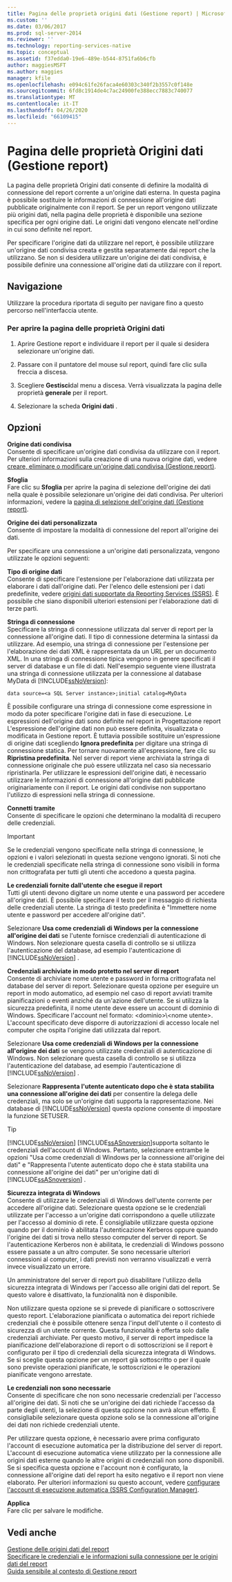 ```yaml
---
title: Pagina delle proprietà origini dati (Gestione report) | Microsoft Docs
ms.custom: ''
ms.date: 03/06/2017
ms.prod: sql-server-2014
ms.reviewer: ''
ms.technology: reporting-services-native
ms.topic: conceptual
ms.assetid: f37edda0-19e6-489e-b544-8751fa6b6cfb
author: maggiesMSFT
ms.author: maggies
manager: kfile
ms.openlocfilehash: e094c61fe26faca4e60303c340f2b3557c0f148e
ms.sourcegitcommit: 6fd8c1914de4c7ac24900fe388ecc7883c740077
ms.translationtype: MT
ms.contentlocale: it-IT
ms.lasthandoff: 04/26/2020
ms.locfileid: "66109415"
---
```

# <a name="data-sources-properties-page-report-manager"></a>Pagina delle proprietà Origini dati (Gestione report)
  La pagina delle proprietà Origini dati consente di definire la modalità di connessione del report corrente a un'origine dati esterna. In questa pagina è possibile sostituire le informazioni di connessione all'origine dati pubblicate originalmente con il report. Se per un report vengono utilizzate più origini dati, nella pagina delle proprietà è disponibile una sezione specifica per ogni origine dati. Le origini dati vengono elencate nell'ordine in cui sono definite nel report.  
  
 Per specificare l'origine dati da utilizzare nel report, è possibile utilizzare un'origine dati condivisa creata e gestita separatamente dai report che la utilizzano. Se non si desidera utilizzare un'origine dei dati condivisa, è possibile definire una connessione all'origine dati da utilizzare con il report.  
  
## <a name="navigation"></a>Navigazione  
 Utilizzare la procedura riportata di seguito per navigare fino a questo percorso nell'interfaccia utente.  
  
### <a name="to-open-the-data-sources-properties-page"></a>Per aprire la pagina delle proprietà Origini dati  
  
1.  Aprire Gestione report e individuare il report per il quale si desidera selezionare un'origine dati.  
  
2.  Passare con il puntatore del mouse sul report, quindi fare clic sulla freccia a discesa.  
  
3.  Scegliere **Gestisci**dal menu a discesa. Verrà visualizzata la pagina delle proprietà **generale** per il report.  
  
4.  Selezionare la scheda **Origini dati** .  
  
## <a name="options"></a>Opzioni  
 **Origine dati condivisa**  
 Consente di specificare un'origine dati condivisa da utilizzare con il report. Per ulteriori informazioni sulla creazione di una nuova origine dati, vedere [creare, eliminare o modificare un'origine dati condivisa &#40;Gestione report&#41;](../../2014/reporting-services/create-delete-or-modify-a-shared-data-source-report-manager.md).  
  
 **Sfoglia**  
 Fare clic su **Sfoglia** per aprire la pagina di selezione dell'origine dei dati nella quale è possibile selezionare un'origine dei dati condivisa. Per ulteriori informazioni, vedere la [pagina di selezione dell'origine dati &#40;Gestione report&#41;](../../2014/reporting-services/data-source-selection-page-report-manager.md).  
  
 **Origine dei dati personalizzata**  
 Consente di impostare la modalità di connessione del report all'origine dei dati.  
  
 Per specificare una connessione a un'origine dati personalizzata, vengono utilizzate le opzioni seguenti:  
  
 **Tipo di origine dati**  
 Consente di specificare l'estensione per l'elaborazione dati utilizzata per elaborare i dati dall'origine dati. Per l'elenco delle estensioni per i dati predefinite, vedere [origini dati supportate da Reporting Services &#40;SSRS&#41;](create-deploy-and-manage-mobile-and-paginated-reports.md). È possibile che siano disponibili ulteriori estensioni per l'elaborazione dati di terze parti.  
  
 **Stringa di connessione**  
 Specificare la stringa di connessione utilizzata dal server di report per la connessione all'origine dati. Il tipo di connessione determina la sintassi da utilizzare. Ad esempio, una stringa di connessione per l'estensione per l'elaborazione dei dati XML è rappresentata da un URL per un documento XML. In una stringa di connessione tipica vengono in genere specificati il server di database e un file di dati. Nell'esempio seguente viene illustrata una stringa di connessione utilizzata per la connessione al database MyData di [!INCLUDE[ssNoVersion](../includes/ssnoversion-md.md)]:  
  
 `data source=<a SQL Server instance>;initial catalog=MyData`  
  
 È possibile configurare una stringa di connessione come espressione in modo da poter specificare l'origine dati in fase di esecuzione. Le espressioni dell'origine dati sono definite nel report in Progettazione report L'espressione dell'origine dati non può essere definita, visualizzata o modificata in Gestione report. È tuttavia possibile sostituire un'espressione di origine dati scegliendo **Ignora predefinita** per digitare una stringa di connessione statica. Per tornare nuovamente all'espressione, fare clic su **Ripristina predefinita**. Nel server di report viene archiviata la stringa di connessione originale che può essere utilizzata nel caso sia necessario ripristinarla. Per utilizzare le espressioni dell'origine dati, è necessario utilizzare le informazioni di connessione all'origine dati pubblicate originariamente con il report. Le origini dati condivise non supportano l'utilizzo di espressioni nella stringa di connessione.  
  
 **Connetti tramite**  
 Consente di specificare le opzioni che determinano la modalità di recupero delle credenziali.  
  
> [!IMPORTANT]  
>  Se le credenziali vengono specificate nella stringa di connessione, le opzioni e i valori selezionati in questa sezione vengono ignorati. Si noti che le credenziali specificate nella stringa di connessione sono visibili in forma non crittografata per tutti gli utenti che accedono a questa pagina.  
  
 **Le credenziali fornite dall'utente che esegue il report**  
 Tutti gli utenti devono digitare un nome utente e una password per accedere all'origine dati. È possibile specificare il testo per il messaggio di richiesta delle credenziali utente. La stringa di testo predefinita è "Immettere nome utente e password per accedere all'origine dati".  
  
 Selezionare **Usa come credenziali di Windows per la connessione all'origine dei dati** se l'utente fornisce credenziali di autenticazione di Windows. Non selezionare questa casella di controllo se si utilizza l'autenticazione del database, ad esempio l'autenticazione di [!INCLUDE[ssNoVersion](../includes/ssnoversion-md.md)] .  
  
 **Credenziali archiviate in modo protetto nel server di report**  
 Consente di archiviare nome utente e password in forma crittografata nel database del server di report. Selezionare questa opzione per eseguire un report in modo automatico, ad esempio nel caso di report avviati tramite pianificazioni o eventi anziché da un'azione dell'utente. Se si utilizza la sicurezza predefinita, il nome utente deve essere un account di dominio di Windows. Specificare l'account nel formato: \<dominio>\\<nome utente\>. L'account specificato deve disporre di autorizzazioni di accesso locale nel computer che ospita l'origine dati utilizzata dal report.  
  
 Selezionare **Usa come credenziali di Windows per la connessione all'origine dei dati** se vengono utilizzate credenziali di autenticazione di Windows. Non selezionare questa casella di controllo se si utilizza l'autenticazione del database, ad esempio l'autenticazione di [!INCLUDE[ssNoVersion](../includes/ssnoversion-md.md)] .  
  
 Selezionare **Rappresenta l'utente autenticato dopo che è stata stabilita una connessione all'origine dei dati** per consentire la delega delle credenziali, ma solo se un'origine dati supporta la rappresentazione. Nei database di [!INCLUDE[ssNoVersion](../includes/ssnoversion-md.md)] questa opzione consente di impostare la funzione SETUSER.  
  
> [!TIP]  
>  [!INCLUDE[ssNoVersion](../includes/ssnoversion-md.md)] [!INCLUDE[ssASnoversion](../includes/ssasnoversion-md.md)]supporta soltanto le credenziali dell'account di Windows. Pertanto, selezionare entrambe le opzioni "Usa come credenziali di Windows per la connessione all'origine dei dati" e "Rappresenta l'utente autenticato dopo che è stata stabilita una connessione all'origine dei dati" per un'origine dati di [!INCLUDE[ssASnoversion](../includes/ssasnoversion-md.md)] .  
  
 **Sicurezza integrata di Windows**  
 Consente di utilizzare le credenziali di Windows dell'utente corrente per accedere all'origine dati. Selezionare questa opzione se le credenziali utilizzate per l'accesso a un'origine dati corrispondono a quelle utilizzate per l'accesso al dominio di rete. È consigliabile utilizzare questa opzione quando per il dominio è abilitata l'autenticazione Kerberos oppure quando l'origine dei dati si trova nello stesso computer del server di report. Se l'autenticazione Kerberos non è abilitata, le credenziali di Windows possono essere passate a un altro computer. Se sono necessarie ulteriori connessioni al computer, i dati previsti non verranno visualizzati e verrà invece visualizzato un errore.  
  
 Un amministratore del server di report può disabilitare l'utilizzo della sicurezza integrata di Windows per l'accesso alle origini dati del report. Se questo valore è disattivato, la funzionalità non è disponibile.  
  
 Non utilizzare questa opzione se si prevede di pianificare o sottoscrivere questo report. L'elaborazione pianificata o automatica dei report richiede credenziali che è possibile ottenere senza l'input dell'utente o il contesto di sicurezza di un utente corrente. Questa funzionalità è offerta solo dalle credenziali archiviate. Per questo motivo, il server di report impedisce la pianificazione dell'elaborazione di report o di sottoscrizioni se il report è configurato per il tipo di credenziali della sicurezza integrata di Windows. Se si sceglie questa opzione per un report già sottoscritto o per il quale sono previste operazioni pianificate, le sottoscrizioni e le operazioni pianificate vengono arrestate.  
  
 **Le credenziali non sono necessarie**  
 Consente di specificare che non sono necessarie credenziali per l'accesso all'origine dei dati. Si noti che se un'origine dei dati richiede l'accesso da parte degli utenti, la selezione di questa opzione non avrà alcun effetto. È consigliabile selezionare questa opzione solo se la connessione all'origine dei dati non richiede credenziali utente.  
  
 Per utilizzare questa opzione, è necessario avere prima configurato l'account di esecuzione automatica per la distribuzione del server di report. L'account di esecuzione automatica viene utilizzato per la connessione alle origini dati esterne quando le altre origini di credenziali non sono disponibili. Se si specifica questa opzione e l'account non è configurato, la connessione all'origine dati del report ha esito negativo e il report non viene elaborato.  Per ulteriori informazioni su questo account, vedere [configurare l'account di esecuzione automatica &#40;SSRS Configuration Manager&#41;](install-windows/configure-the-unattended-execution-account-ssrs-configuration-manager.md).  
  
 **Applica**  
 Fare clic per salvare le modifiche.  
  
## <a name="see-also"></a>Vedi anche  
 [Gestione delle origini dati del report](report-data/manage-report-data-sources.md)   
 [Specificare le credenziali e le informazioni sulla connessione per le origini dati del report](report-data/specify-credential-and-connection-information-for-report-data-sources.md)   
 [Guida sensibile al contesto di Gestione report](../../2014/reporting-services/report-manager-f1-help.md)  
  
  
